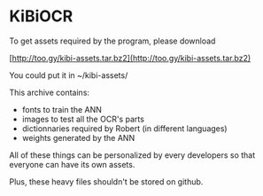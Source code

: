 KiBiOCR
===

To get assets required by the program, please download

[http://too.gy/kibi-assets.tar.bz2](http://too.gy/kibi-assets.tar.bz2)

You could put it in ~/kibi-assets/

This archive contains:
* fonts to train the ANN
* images to test all the OCR's parts
* dictionnaries required by Robert (in different languages)
* weights generated by the ANN

All of these things can be personalized by every developers so that
everyone can have its own assets.

Plus, these heavy files shouldn't be stored on github.

